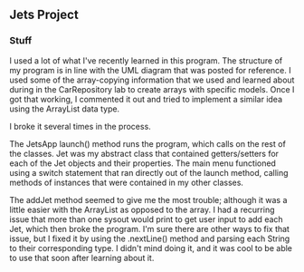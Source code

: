 ## Jets Project

### Stuff

I used a lot of what I've recently learned in this program.
The structure of my program is in line with the UML diagram that was posted for reference.
I used some of the array-copying information that we used and learned about during in the CarRepository lab to create arrays with specific models. Once I got that working, I commented it out and tried to implement a similar idea using the ArrayList data type.

I broke it several times in the process. 

The JetsApp launch() method runs the program, which calls on the rest of the classes. Jet was my abstract class that contained getters/setters for each of the Jet objects and their properties. The main menu functioned using a switch statement that ran directly out of the launch method, calling methods of instances that were contained in my other classes. 

The addJet method seemed to give me the most trouble; although it was a little easier with the ArrayList as opposed to the array.
I had a recurring issue that more than one sysout would print to get user input to add each Jet, which then broke the program. I'm sure there are other ways to fix that issue, but I fixed it by using the .nextLine() method and parsing each String to their corresponding type. I didn't mind doing it, and it was cool to be able to use that soon after learning about it.